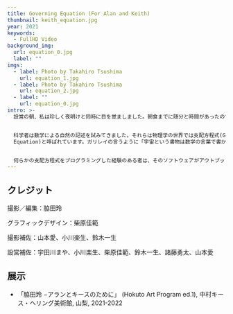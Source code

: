 ```yaml
---
title: Governing Equation (For Alan and Keith)
thumbnail: keith_equation.jpg
year: 2021
keywords:
  - FullHD Video
background_img:
  url: equation_0.jpg
  label: ""
imgs:
  - label: Photo by Takahiro Tsushima
    url: equation_1.jpg
  - label: Photo by Takahiro Tsushima
    url: equation_2.jpg
  - label: ""
    url: equation_0.jpg
intro: >-
  設営の朝、私は珍しく夜明けと同時に目を覚ましました。朝食までに随分と時間があったので、キース・ヘリング美術館に隣接する森を散歩することにしました。朝日を浴びる枯れ木の裏に隠れた菌類の皺、八ヶ岳から穏やかに降りてくる風に揺れる草花のまだ小さいものに見られる葉序。1時間ほどの散策で、多くのパターンをスマートフォンで撮影することができました。


  科学者は数学による自然の記述を試みてきました。それらは物理学の世界では支配方程式(Governing
  Equation)と呼ばれています。ガリレイの言うように「宇宙という書物は数学の言葉で書かれている」のでしょう。


  何らかの支配方程式をプログラミングした経験のある者は、そのソフトウェアがアウトプットする様態と自然の風景が重なって見え、システムとして一段階深いレベルで自然を見ることができるようになります。我々はプログラミングによって自然を再解釈できる時代を生きる最初の世代なのです。
---
```


## クレジット

撮影／編集：脇田玲

グラフィックデザイン：柴原佳範

撮影補佐：山本愛、小川楽生、鈴木一生

設営補佐：宇田川まや、小川楽生、柴原佳範、鈴木一生、諸藤勇太、山本愛

## 展示

- 「脇田玲 −アランとキースのために」 (Hokuto Art Program ed.1), 中村キース・ヘリング美術館, 山梨, 2021-2022
